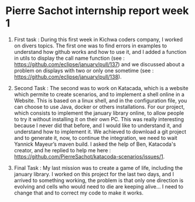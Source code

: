 # Pierre Sachot internship report week 1

1. First task :
During this first week in Kichwa coders company, I worked on divers topics. 
The first one was to find errors in examples to understand how github works and how to use it, and I added a function in utils to display 
the call name function (see : https://github.com/eclipse/january/pull/137) and we discussed about a problem on displays with two or only one sometime (see : https://github.com/eclipse/january/pull/138).

1. Second Task :
The second was to work on Katacada, which is a website which permite to create scenarios, and to implement a shell online in a Website. 
This is based on a linux shell, and in the configuration file, you can choose to use Java, docker or others installations.
For our project, which consists to implement the january library online, to allow people to try it without installing it on their own PC. 
This was really interesting because I never did that before, and I would like to understand it, and understand how to implement it. 
We achieved to download a git project and to generate it, now, to continue the integration, we need to wait Yannick Mayeur’s maven build.
I asked the help of Ben, Katacoda's creator, and he replied to help me here : https://github.com/PierreSachot/katacoda-scenarios/issues/1.

1. Final Task :
My last mission was to create a game of life, including the january library. 
I worked on this project for the last two days, and I arrived to something working, the problem is that only one direction is evolving 
and cells who would need to die are keeping alive… I need to change that and to correct my code  to make it works.
